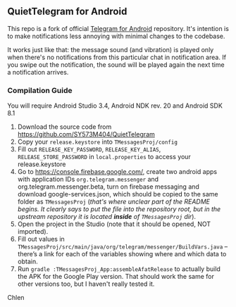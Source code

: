 ## QuietTelegram for Android

This repo is a fork of official [Telegram for Android](https://github.com/DrKLO/Telegram)
repository. It's intention is to make notifications less annoying with minimal changes to the
codebase.

It works just like that: the message sound (and vibration) is played only when there's no
notifications from this particular chat in notification area. If you swipe out the notification,
the sound will be played again the next time a notification arrives.

### Compilation Guide

You will require Android Studio 3.4, Android NDK rev. 20 and Android SDK 8.1

1. Download the source code from https://github.com/SY573M404/QuietTelegram
2. Copy your `release.keystore` into `TMessagesProj/config`
3. Fill out `RELEASE_KEY_PASSWORD`, `RELEASE_KEY_ALIAS`, `RELEASE_STORE_PASSWORD` in
   `local.properties` to access your release.keystore
4. Go to https://console.firebase.google.com/, create two android apps with application IDs
   `org.telegram.messenger` and org.telegram.messenger.beta, turn on firebase messaging and download 
   google-services.json, which should be copied to the same folder as `TMessagesProj` (*that's where
   unclear part of the README begins. It clearly says to put the file into the repository root, but
   in the upstream repository it is located **inside** of `TMessagesProj` dir*).
5. Open the project in the Studio (note that it should be opened, NOT imported).
6. Fill out values in `TMessagesProj/src/main/java/org/telegram/messenger/BuildVars.java` – there’s
   a link for each of the variables showing where and which data to obtain.
7. Run `gradle :TMessagesProj_App:assembleAfatRelease` to actually build the APK for the Google
   Play version. That should work the same for other versions too, but I haven't really tested it.

Chlen
